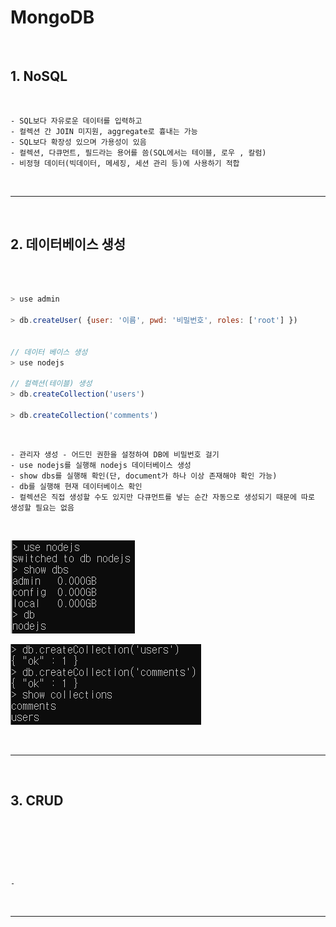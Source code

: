 # MongoDB

<br>

## 1. NoSQL

<br>

    - SQL보다 자유로운 데이터를 입력하고 
    - 컬렉션 간 JOIN 미지원, aggregate로 흉내는 가능
    - SQL보다 확장성 있으며 가용성이 있음
    - 컬렉션, 다큐먼트, 필드라는 용어를 씀(SQL에서는 테이블, 로우 , 칼럼)
    - 비정형 데이터(빅데이터, 메세징, 세션 관리 등)에 사용하기 적합
  
<br>

***

<br>

## 2. 데이터베이스 생성

<br>

```javascript

> use admin

> db.createUser( {user: '이름', pwd: '비밀번호', roles: ['root'] })


// 데이터 베이스 생성
> use nodejs

// 컬렉션(테이블) 생성
> db.createCollection('users')

> db.createCollection('comments')


```

<br>

    - 관리자 생성 - 어드민 권한을 설정하여 DB에 비밀번호 걸기
    - use nodejs를 실행해 nodejs 데이터베이스 생성
    - show dbs를 실행해 확인(단, document가 하나 이상 존재해야 확인 가능)
    - db를 실행해 현재 데이터베이스 확인 
    - 컬렉션은 직접 생성할 수도 있지만 다큐먼트를 넣는 순간 자동으로 생성되기 때문에 따로 생성할 필요는 없음

<br>

![mongoDB](https://github.com/daldalhada/Express/blob/main/image/8/8-1/Express1.PNG)

![mongoDB](https://github.com/daldalhada/Express/blob/main/image/8/8-1/Express2.PNG)


<br>

***

<br>

## 3. CRUD

<br>

```javascript



```

<br>

    - 

<br>

***

<br>
